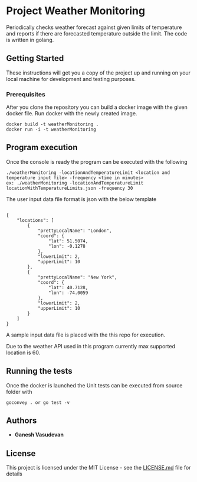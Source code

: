 # Project Weather Monitoring

Periodically checks weather forecast against given limits of temperature and reports if there are forecasted temperature outside the limit.
The code is written in golang.

## Getting Started

These instructions will get you a copy of the project up and running on your local machine for development and testing purposes.

### Prerequisites

After you clone the repository you can build a docker image with the given docker file.
Run docker with the newly created image.

```
docker build -t weatherMonitoring .
docker run -i -t weatherMonitoring
```

## Program execution
Once the console is ready the program can be executed with the following

```
./weatherMonitoring -locationAndTemperatureLimit <location and temperature input file> -frequency <time in minutes> 
ex: ./weatherMonitoring -locationAndTemperatureLimit locationWithTemperatureLimits.json -frequency 30
```

The user input data file format is json with the below template
```

{
    "locations": [
        {
            "prettyLocalName": "London",
            "coord": {
                "lat": 51.5074,
                "lon": -0.1278
            },
            "lowerLimit": 2,
            "upperLimit": 10
        },
        {
            "prettyLocalName": "New York",
            "coord": {
                "lat": 40.7128,
                "lon": -74.0059
            },
            "lowerLimit": 2,
            "upperLimit": 10
        }
    ]
}

```
A sample input data file is placed with the this repo for execution.

Due to the weather API used in this program currently max supported location is 60.

## Running the tests

Once the docker is launched the Unit tests can be executed from source folder with

```
goconvey . or go test -v
```
## Authors

* **Ganesh Vasudevan**


## License

This project is licensed under the MIT License - see the [LICENSE.md](LICENSE.md) file for details

